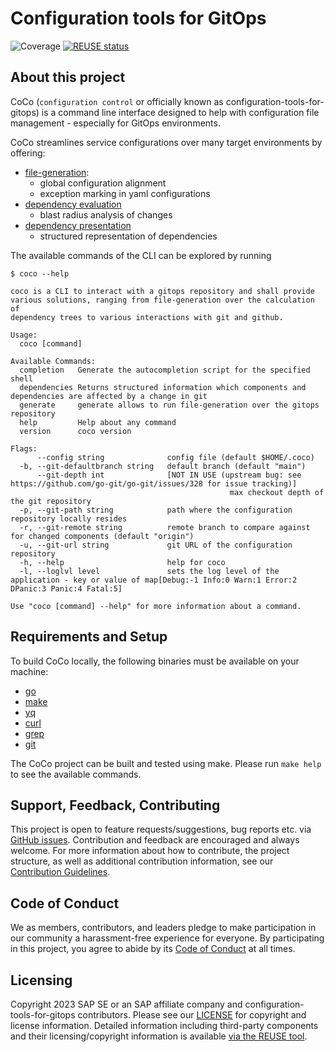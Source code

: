 # Configuration tools for GitOps

![Coverage](https://img.shields.io/badge/Coverage-85.4%25-brightgreen)
[![REUSE status](https://api.reuse.software/badge/github.com/SAP/configuration-tools-for-gitops)](https://api.reuse.software/info/github.com/SAP/configuration-tools-for-gitops)

## About this project

CoCo (`configuration control` or officially known as
configuration-tools-for-gitops) is a command line interface designed to help
with configuration file management - especially for GitOps environments.

CoCo streamlines service configurations over many target environments by
offering:

- [file-generation](./cmd/coco/generate/readme.md):
  - global configuration alignment
  - exception marking in yaml configurations
- [dependency evaluation](./cmd/coco/dependencies/readme.md)
  - blast radius analysis of changes
- [dependency presentation](./cmd/coco/graph/readme.md)
  - structured representation of dependencies

The available commands of the CLI can be explored by running

```console
$ coco --help

coco is a CLI to interact with a gitops repository and shall provide
various solutions, ranging from file-generation over the calculation of
dependency trees to various interactions with git and github.

Usage:
  coco [command]

Available Commands:
  completion   Generate the autocompletion script for the specified shell
  dependencies Returns structured information which components and dependencies are affected by a change in git
  generate     generate allows to run file-generation over the gitops repository
  help         Help about any command
  version      coco version

Flags:
      --config string              config file (default $HOME/.coco)
  -b, --git-defaultbranch string   default branch (default "main")
      --git-depth int              [NOT IN USE (upstream bug: see https://github.com/go-git/go-git/issues/328 for issue tracking)]
                                                 max checkout depth of the git repository
  -p, --git-path string            path where the configuration repository locally resides
  -r, --git-remote string          remote branch to compare against for changed components (default "origin")
  -u, --git-url string             git URL of the configuration repository
  -h, --help                       help for coco
  -l, --loglvl level               sets the log level of the application - key or value of map[Debug:-1 Info:0 Warn:1 Error:2 DPanic:3 Panic:4 Fatal:5]

Use "coco [command] --help" for more information about a command.
```

## Requirements and Setup

To build CoCo locally, the following binaries must be available on your machine:

- [go](https://go.dev/doc/install)
- [make](https://www.gnu.org/software/make/)
- [yq](https://github.com/mikefarah/yq)
- [curl](https://curl.se/docs/manpage.html)
- [grep](https://www.gnu.org/software/grep/)
- [git](https://git-scm.com/)

The CoCo project can be built and tested using make. Please run `make help` to
see the available commands.

## Support, Feedback, Contributing

This project is open to feature requests/suggestions, bug reports etc. via
[GitHub issues](https://github.com/SAP/configuration-tools-for-gitops/issues).
Contribution and feedback are encouraged and always welcome. For more
information about how to contribute, the project structure, as well as
additional contribution information, see our
[Contribution Guidelines](CONTRIBUTING.md).

## Code of Conduct

We as members, contributors, and leaders pledge to make participation in our
community a harassment-free experience for everyone. By participating in this
project, you agree to abide by its [Code of Conduct](CODE_OF_CONDUCT.md) at all
times.

## Licensing

Copyright 2023 SAP SE or an SAP affiliate company and
configuration-tools-for-gitops contributors. Please see our [LICENSE](LICENSE)
for copyright and license information. Detailed information including
third-party components and their licensing/copyright information is available
[via the REUSE tool](https://api.reuse.software/info/github.com/SAP/configuration-tools-for-gitops).
